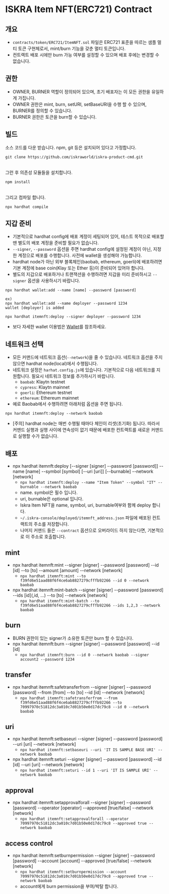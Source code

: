 # ISKRA Item NFT(ERC721) Contract

## 개요
- `contracts/token/ERC721/ItemNFT.sol` 파일은 ERC721 표준을 따르는 샘플 멀티 토큰 구현체로서, mint/burn 기능을 갖춘 멀티 토큰입니다.
- 컨트랙트 배포 시에만 burn 가능 여부를 설정할 수 있으며 배포 후에는 변경할 수 없습니다.

## 권한
- OWNER, BURNER 역할이 정의되어 있으며, 초기 배포자는 이 모든 권한을 유일하게 가집니다.
- OWNER 권한은 mint, burn, setURI, setBaseURI을 수행 할 수 있으며, BURNER를 정의할 수 있습니다.
- BURNER 권한은 토큰을 burn할 수 있습니다.

## 빌드
소스 코드를 다운 받습니다. npm, git 등은 설치되어 있다고 가정합니다.
```
git clone https://github.com/iskraworld/iskra-product-cmd.git
```
<br>
그런 후 의존성 모듈들을 설치합니다.

```
npm install
```
<br>
그리고 컴파일 합니다.

```
npx hardhat compile
```

## 지갑 준비
- 기본적으로 hardhat config에 배포 계정이 세팅되어 있어, 테스트 목적으로 배포할 땐 별도의 배포 계정을 준비할 필요가 없습니다.
- `--signer`, `--password` 옵션을 주면 hardhat config에 설정된 계정이 아닌, 지정한 계정으로 배포를 수행합니다. 사전에 wallet을 생성해야 가능합니다.
- hardhat node가 아닌 외부 블록체인(baobab, ethereum, goerli)에 배포하려면 기본 계정에 base coin(Klay 또는 Ether 등)이 준비되어 있어야 합니다.
- 별도의 지갑으로 배포하거나 트랜잭션을 수행하려면 지갑을 미리 준비하시고 `--signer` 옵션을 사용하시기 바랍니다.

```
npx hardhat wallet:add --name [name] --password [password]

ex)
npx hardhat wallet:add --name deployer --password 1234
wallet [deployer] is added

npx hardhat itemnft:deploy --signer deployer --password 1234
```
- 보다 자세한 wallet 이용법은 [Wallet](wallet.md)를 참조하세요.

## 네트워크 선택
- 모든 커맨드에 네트워크 옵션(`--network`)을 줄 수 있습니다. 네트워크 옵션을 주지 않으면 hardhat node(local)에서 수행됩니다.
- 네트워크 설정은 `harhat.config.js`에 있습니다. 기본적으로 다음 네트워크를 지원합니다. 필요시 네트워크 정보를 추가하시기 바랍니다.
  - `baobab`: Klaytn testnet
  - `cypress`: Klaytn mainnet
  - `goerli`: Ethereum testnet
  - `ethereum`: Ethereum mainnet
- 예로 Baobab에서 수행하려면 아래처럼 옵션을 주면 됩니다.

```
npx hardhat itemnft:deploy --network baobab
```
- [주의] hardhat node는 매번 수행될 때마다 체인이 리셋(초기화) 됩니다. 따라서 커맨드 실행과 실행 사이에 연속성이 없기 때문에 배포한 컨트랙트를 새로운 커맨드로 실행할 수가 없습니다.

## 배포
- npx hardhat itemnft:deploy [--signer [signer] --password [password]] --name [name] --symbol [symbol] [--uri [uri]] [--burnable] --network [network]
  - `npx hardhat itemnft:deploy --name "Item Token" --symbol "IT" --burnable --network baobab`
  - name. symbol은 필수 입니다.
  - uri, burnable은 optional 입니다.
  - Iskra Item NFT을 name, symbol, uri, burnable여부와 함께 deploy 합니다.
  - `~/.iskra-console/deployed/itemnft_address.json` 파일에 배포된 컨트랙트의 주소를 저장합니다.
  - 나머지 커맨드 들은 `--contract` 옵션으로 오버라이드 하지 않는다면, 기본적으로 이 주소로 호출합니다.

## mint
- npx hardhat itemnft:mint --signer [signer] --password [password] --id [id] --to [to] --amount [amount] --network [network]
  - `npx hardhat itemnft:mint --to f39fd6e51aad88f6f4ce6ab8827279cfffb92266 --id 0 --network baobab`
- npx hardhat itemnft:mint-batch --signer [signer] --password [password] --ids [id](,id, …) --to [to] --network [network]
  - `npx hardhat itemnft:mint-batch --to f39fd6e51aad88f6f4ce6ab8827279cfffb92266 --ids 1,2,3 --network baobab`

## burn
- BURN 권한이 있는 signer가 소유한 토큰만 burn 할 수 있습니다. 
- npx hardhat itemnft:burn --signer [signer] --password [password] --id [id]
  - `npx hardhat itemnft:burn --id 0 --network baobab --signer account2 --password 1234`

## transfer
- npx hardhat itemnft:safetransferfrom --signer [signer] --password [password] --from [from] --to [to] --id [id] --network [network]
  - `npx hardhat itemnft:safetransferfrom --from f39fd6e51aad88f6f4ce6ab8827279cfffb92266 --to 70997970c51812dc3a010c7d01b50e0d17dc79c8 --id 0 --network baobab`

## uri
- npx hardhat itemnft:setbaseuri --signer [signer] --password [password] --uri [uri] --network [network]
  - `npx hardhat itemnft:setbaseuri --uri 'IT IS SAMPLE BASE URI' --network baobab`
- npx hardhat itemnft:seturi --signer [signer] --password [password] --id [id] --uri [uri] --network [network]
  - `npx hardhat itemnft:seturi --id 1 --uri 'IT IS SAMPLE URI' --network baobab`

## approval
- npx hardhat itemnft:setapprovalforall --signer [signer] --password [password] --operator [operator] --approved [true/false] --network [network]
  - `npx hardhat itemnft:setapprovalforall --operator 70997970c51812dc3a010c7d01b50e0d17dc79c8 --approved true --network baobab`

## access control
- npx hardhat itemnft:setburnpermission --signer [signer] --password [password] --account [account] --approved [true/false]  --network [network]
  - `npx hardhat itemnft:setburnpermission --account 70997970c51812dc3a010c7d01b50e0d17dc79c8 --approved true --network baobab`
  - account에게 burn permission을 부여/박탈 합니다.
